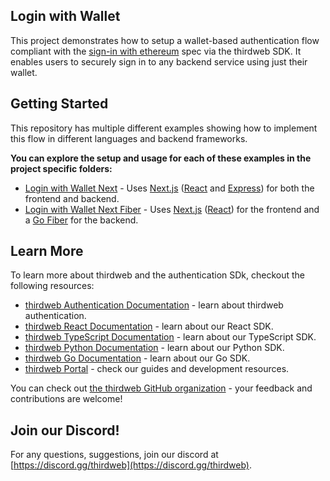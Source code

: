 ## Login with Wallet

This project demonstrates how to setup a wallet-based authentication flow compliant with the
[sign-in with ethereum](https://eips.ethereum.org/EIPS/eip-4361) spec via the thirdweb SDK. It enables users to securely sign in to any backend service using just their wallet.

## Getting Started

This repository has multiple different examples showing how to implement this flow in different languages and backend frameworks.

**You can explore the setup and usage for each of these examples in the project specific folders:**

- [Login with Wallet Next](/tree/main/login-with-wallet-next) - Uses [Next.js](https://nextjs.org/) ([React](https://reactjs.org/) and [Express](https://expressjs.com/)) for both the frontend and backend.
- [Login with Wallet Next Fiber](/tree/main/login-with-wallet-next-fiber) - Uses [Next.js](https://nextjs.com/) ([React](https://reactjs.org/)) for the frontend and a [Go Fiber](https://gofiber.io/) for the backend.

## Learn More

To learn more about thirdweb and the authentication SDk, checkout the following resources:

- [thirdweb Authentication Documentation](https://portal.thirdweb.com/building-web3-apps/authenticating-users) - learn about thirdweb authentication.
- [thirdweb React Documentation](https://docs.thirdweb.com/react) - learn about our React SDK.
- [thirdweb TypeScript Documentation](https://docs.thirdweb.com/typescript) - learn about our TypeScript SDK.
- [thirdweb Python Documentation](https://docs.thirdweb.com/python) - learn about our Python SDK.
- [thirdweb Go Documentation](https://docs.thirdweb.com/go) - learn about our Go SDK.
- [thirdweb Portal](https://docs.thirdweb.com) - check our guides and development resources.

You can check out [the thirdweb GitHub organization](https://github.com/thirdweb-dev) - your feedback and contributions are welcome!

## Join our Discord!

For any questions, suggestions, join our discord at [https://discord.gg/thirdweb](https://discord.gg/thirdweb).
